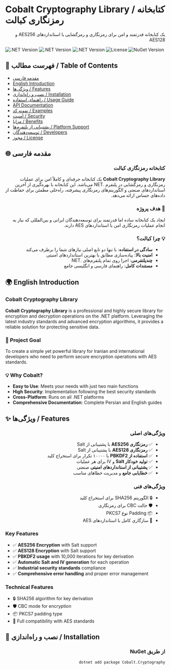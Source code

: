 # Cobalt Cryptography Library / کتابخانه رمزنگاری کبالت

<div dir="rtl">

یک کتابخانه قدرتمند و امن برای رمزنگاری و رمزگشایی با استانداردهای AES256 و AES128

</div>

![.NET Version](https://img.shields.io/badge/.NET%20Standard-2.0-blue)
![.NET Version](https://img.shields.io/badge/.NET-6.0-purple)
![.NET Version](https://img.shields.io/badge/.NET-8.0-green)
![License](https://img.shields.io/badge/License-MIT-yellow)
![NuGet Version](https://img.shields.io/nuget/v/Cobalt.Cryptography)

## 📖 فهرست مطالب / Table of Contents
- [مقدمه فارسی](#مقدمه-فارسی)
- [English Introduction](#english-introduction)
- [ویژگی‌ها / Features](#ویژگیها--features)
- [نصب و راه‌اندازی / Installation](#نصب-و-راهاندازی--installation)
- [راهنمای استفاده / Usage Guide](#راهنمای-استفاده--usage-guide)
- [API Documentation](#api-documentation)
- [نمونه کد / Examples](#نمونه-کد--examples)
- [امنیت / Security](#امنیت--security)
- [مزایا / Benefits](#مزایا--benefits)
- [پشتیبانی از پلتفرم‌ها / Platform Support](#پشتیبانی-از-پلتفرمها--platform-support)
- [توسعه‌دهندگان / Developers](#توسعهدهندگان--developers)
- [مجوز / License](#مجوز--license)

## 🌐 مقدمه فارسی

<div dir="rtl">

### کتابخانه رمزنگاری کبالت

**Cobalt Cryptography Library** یک کتابخانه حرفه‌ای و کاملاً امن برای عملیات رمزنگاری و رمزگشایی در پلتفرم .NET می‌باشد. این کتابخانه با بهره‌گیری از آخرین استانداردهای صنعتی و الگوریتم‌های رمزنگاری پیشرفته، راه‌حلی مطمئن برای حفاظت از داده‌های حساس ارائه می‌دهد.

### 🎯 هدف پروژه
ایجاد یک کتابخانه ساده اما قدرتمند برای توسعه‌دهندگان ایرانی و بین‌المللی که نیاز به انجام عملیات رمزنگاری امن با استانداردهای AES دارند.

### 💡 چرا کبالت؟
- **سادگی در استفاده**: با تنها دو تابع اصلی نیازهای شما را برطرف می‌کند
- **امنیت بالا**: پیاده‌سازی مطابق با بهترین استانداردهای امنیتی
- **چندپلتفرمی**: اجرا روی تمام پلتفرم‌های .NET
- **مستندات کامل**: راهنمای فارسی و انگلیسی جامع

</div>

## 🌍 English Introduction

### Cobalt Cryptography Library

**Cobalt Cryptography Library** is a professional and highly secure library for encryption and decryption operations on the .NET platform. Leveraging the latest industry standards and advanced encryption algorithms, it provides a reliable solution for protecting sensitive data.

### 🎯 Project Goal
To create a simple yet powerful library for Iranian and international developers who need to perform secure encryption operations with AES standards.

### 💡 Why Cobalt?
- **Easy to Use**: Meets your needs with just two main functions
- **High Security**: Implementation following the best security standards
- **Cross-Platform**: Runs on all .NET platforms
- **Comprehensive Documentation**: Complete Persian and English guides

## ✨ ویژگی‌ها / Features

<div dir="rtl">

### ویژگی‌های اصلی
- ✅ **رمزنگاری AES256** با پشتیبانی از Salt
- ✅ **رمزنگاری AES128** با پشتیبانی از Salt
- ✅ **استفاده از PBKDF2** با ۱۰۰۰۰ تکرار برای استخراج کلید
- ✅ **تولید خودکار Salt** و IV برای هر عملیات
- ✅ **پشتیبانی از استانداردهای امنیتی** صنعتی
- ✅ **خطایابی جامع** و مدیریت خطاهای مناسب

### ویژگی‌های فنی
- 🔒 الگوریتم SHA256 برای استخراج کلید
- 🛡️ حالت CBC برای رمزنگاری
- 📦 Padding نوع PKCS7
- 🎯 سازگاری کامل با استانداردهای AES

</div>

### Key Features
- ✅ **AES256 Encryption** with Salt support
- ✅ **AES128 Encryption** with Salt support
- ✅ **PBKDF2 usage** with 10,000 iterations for key derivation
- ✅ **Automatic Salt and IV generation** for each operation
- ✅ **Industrial security standards** compliance
- ✅ **Comprehensive error handling** and proper error management

### Technical Features
- 🔒 SHA256 algorithm for key derivation
- 🛡️ CBC mode for encryption
- 📦 PKCS7 padding type
- 🎯 Full compatibility with AES standards

## 🚀 نصب و راه‌اندازی / Installation

<div dir="rtl">

### از طریق NuGet

```bash
dotnet add package Cobalt.Cryptography
